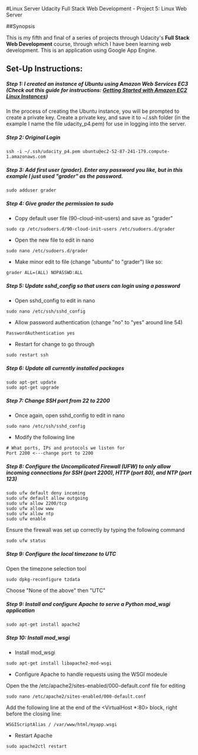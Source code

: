 #Linux Server
Udacity Full Stack Web Development - Project 5: Linux Web Server


##Synopsis

This is my fifth and final of a series of projects through Udacity's **Full Stack Web Development** course, through which I have been learning web development. This is an application using Google App Engine.


## Set-Up Instructions:

##### Step 1: I created an instance of Ubuntu using Amazon Web Services EC3 (Check out this guide for instructions: [Getting Started with Amazon EC2 Linux Instances](https://raw.githubusercontent.com/ferristocrat/udacity_frontend_p5_neighborhood-map/master/images/screenshot.PNG "Getting Started with Amazon EC2 Linux Instances"))

In the process of creating the Ubuntu instance, you will be prompted to create a private key.  Create a private key, and save it to ~/.ssh folder (in the example I name the file udacity_p4.pem) for use in logging into the server.

##### Step 2: Original Login
```
ssh -i ~/.ssh/udacity_p4.pem ubuntu@ec2-52-87-241-179.compute-1.amazonaws.com
```

##### Step 3: Add first user (grader).  Enter any password you like, but in this example I just used "grader" as the password.

```
sudo adduser grader
```

##### Step 4: Give grader the permission to sudo

* Copy default user file (90-cloud-init-users) and save as "grader"

```
sudo cp /etc/sudoers.d/90-cloud-init-users /etc/sudoers.d/grader
```

* Open the new file to edit in nano

```
sudo nano /etc/sudoers.d/grader
```

* Make minor edit to file (change "ubuntu" to "grader") like so:

```
grader ALL=(ALL) NOPASSWD:ALL
```

##### Step 5: Update sshd_config so that users can login using a password

* Open sshd_config to edit in nano

```
sudo nano /etc/ssh/sshd_config
```

* Allow password authentication (change "no" to "yes" around line 54)

```
PasswordAuthentication yes
```

* Restart for change to go through

```
sudo restart ssh

```

##### Step 6: Update all currently installed packages

```
sudo apt-get update
sudo apt-get upgrade
```

##### Step 7: Change SSH port from 22 to 2200

* Once again, open sshd_config to edit in nano

```
sudo nano /etc/ssh/sshd_config
```

* Modify the following line

```
# What ports, IPs and protocols we listen for
Port 2200 <---change port to 2200
```


##### Step 8: Configure the Uncomplicated Firewall (UFW) to only allow incoming connections for SSH (port 2200), HTTP (port 80), and NTP (port 123)

```
sudo ufw default deny incoming
sudo ufw default allow outgoing
sudo ufw allow 2200/tcp
sudo ufw allow www
sudo ufw allow ntp
sudo ufw enable
```

Ensure the firewall was set up correctly by typing the following command

```
sudo ufw status
```

##### Step 9: Configure the local timezone to UTC

Open the timezone selection tool
```
sudo dpkg-reconfigure tzdata
```
Choose "None of the above" then "UTC"

##### Step 9: Install and configure Apache to serve a Python mod_wsgi application

```
sudo apt-get install apache2
```

##### Step 10: Install mod_wsgi

* Install mod_wsgi

```
sudo apt-get install libapache2-mod-wsgi
```

* Configure Apache to handle requests using the WSGI modeule

Open the the /etc/apache2/sites-enabled/000-default.conf file for editing

```
sudo nano /etc/apache2/sites-enabled/000-default.conf
```

Add the following line at the end of the <VirtualHost *:80> block, right before the closing </VirtualHost> line:

```
WSGIScriptAlias / /var/www/html/myapp.wsgi
```

* Restart Apache

```
sudo apache2ctl restart
```
